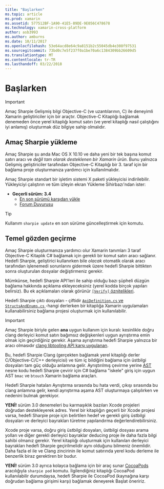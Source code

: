 ```yaml
---
title: "Başlarken"
ms.topic: article
ms.prod: xamarin
ms.assetid: 577512BF-1A90-41E5-89DE-9E056C478678
ms.technology: xamarin-cross-platform
author: asb3993
ms.author: amburns
ms.date: 10/11/2017
ms.openlocfilehash: 53e64acd8e64c9a8151b2c55045db4e308f97531
ms.sourcegitcommit: 73bd0c7e5f237f0a1be70a6c1384309bb26609d5
ms.translationtype: MT
ms.contentlocale: tr-TR
ms.lasthandoff: 03/22/2018
---
```

# <a name="getting-started"></a>Başlarken

> [!IMPORTANT]
> Amaç Sharpie Gelişmiş bilgi Objective-C (ve uzantılarının, C) ile deneyimli Xamarin geliştiriciler için bir araçtır. Objective-C Kitaplığı bağlamak denemeden önce yerel kitaplığı komut satırı (ve yerel kitaplığı nasıl çalıştığını iyi anlamış) oluşturmak düz bilgiye sahip olmalıdır.

<a name="installing" />

## <a name="installing-objective-sharpie"></a>Amaç Sharpie yükleme

Amaç Sharpie şu anda Mac OS X 10.10 ve daha yeni bir tek başına komut satırı aracı ve _değil tam olarak desteklenen bir Xamarin ürün_. Bunu yalnızca Gelişmiş geliştiriciler tarafından Objective-C Kitaplığı bir 3. taraf için bir bağlama proje oluşturmanıza yardımcı için kullanılmalıdır.

Amaç Sharpie standart bir işletim sistemi X paketi yükleyicisi indirilebilir.
Yükleyiciyi çalıştırın ve tüm izleyin ekran Yükleme Sihirbazı'ndan ister:

- **Geçerli sürüm: 3.4**
  - [En son sürümü karşıdan yükle](https://dl.xamarin.com/objective-sharpie/ObjectiveSharpie.pkg)
  - [Forum Duyurusu](https://forums.xamarin.com/discussion/104800/objective-sharpie-3-4)

> [!TIP]
> Kullanım `sharpie update` en son sürüme güncelleştirmek için komutu.

## <a name="basic-walkthrough"></a>Temel gözden geçirme

Amaç Sharpie oluşturmanıza yardımcı olur Xamarin tanımları 3 taraf Objective-C Kitaplık C# bağlamak için gerekli bir komut satırı aracı sağlanır.
Hedefi Sharpie, geliştirici kullanırken bile *olacak* otomatik olarak aracı tarafından işlenemedi sorunlarını gidermek üzere hedefi Sharpie bittikten sonra oluşturulan dosyalar değiştirmeniz gerekir.

Mümkünse, hedefi Sharpie API'leri ile sahip olduğu bazı şüpheli düzgün bağlama hakkında açıklama ekleyeceksiniz (yerel kodda birçok yapıları belirsiz).
Bu ek açıklamaları olarak görünür [ `[Verify]` öznitelikleri](~/cross-platform/macios/binding/objective-sharpie/platform/verify.md).

Hedefi Sharpie çıktı dosyaları - çiftidir [ `ApiDefinition.cs` ve `StructsAndEnums.cs` ](~/cross-platform/macios/binding/objective-sharpie/platform/apidefinitions-structsandenums.md) -hangi derlerken bir kitaplığa Xamarin uygulamaları kullanabilirsiniz bağlama projesi oluşturmak için kullanılabilir.

> [!IMPORTANT]
> Amaç Sharpie biriyle gelen **ana** uygun kullanım için kuralı: kesinlikle doğru clang derleyici komut satırı bağımsız değişkenleri uygun ayrıştırma emin olmak için geçirdiğiniz gerekir. Aşama ayrıştırma hedefi Sharpie yalnızca bir aracı olmasıdır [clang libtooling API karşı uygulanan](http://clang.llvm.org/docs/LibTooling.html).

Bu, hedefi Sharpie Clang (gerçekten bağlamak yerel kitaplığı derler C/Objective-C/C++ derleyicisi) ve tüm iç bildiğini bağlama için üstbilgi dosyaları tam güç olduğu anlamına gelir.
Ayrıştırılmış çevirme yerine [AST](http://en.wikipedia.org/wiki/Abstract_syntax_tree) nesne kodu hedefi Sharpie çevirir için C# bağlama "iskele" giriş için uygun AST `bmac` ve `btouch` Xamarin bağlama araçları.

Hedefi Sharpie hataları Ayrıştırma sırasında bu hata verdi, çıkışı sırasında bu clang anlamına gelir, kendi ayrıştırma aşama AST oluşturmaya çalışılırken ve nedenini bulmak gerekiyor.

**YENİ!** sürüm 3.0 denemeleri bu karmaşıklık bazıları Xcode projeleri doğrudan destekleyerek adres. Yerel bir kitaplığın geçerli bir Xcode projesi varsa, hedefi Sharpie proje için belirtilen hedef ve gerekli giriş üstbilgi dosyaları ve derleyici bayrakları türetme yapılandırma değerlendirebilirsiniz.

Xcode proje varsa, doğru giriş üstbilgi dosyaları, üstbilgi dosyası arama yolları ve diğer gerekli derleyici bayraklar deducing proje ile daha fazla bilgi sahibi olmanız gerekir. Yerel kitaplığı oluşturmak için kullanılan derleyici bayrakları hedefi Sharpie geçirilmelidir aynı olduğunu bilmeniz önemlidir. Daha fazla el ile ve Clang zincirinin ile komut satırında yerel kodu derleme ile benzerlik biraz gerektiren bir budur.

**YENİ!** sürüm 3.0 ayrıca kolayca bağlama için bir araç sunar [CocoaPods](https://cocoapods.org) aracılığıyla `sharpie pod` komutu.
İlgilendiğiniz kitaplığı CocoaPod kullanılabilir durumdaysa, hedefi Sharpie ile CocoaPod (kaynağına karşı doğrudan bağlama girişimi karşı) bağlamak deneyerek Başlat öneririz.
